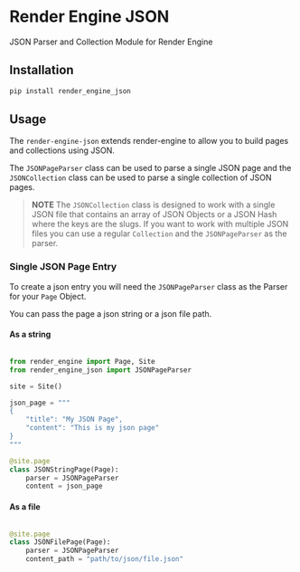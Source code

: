 # Render Engine JSON

JSON Parser and Collection Module for Render Engine

## Installation

```bash
pip install render_engine_json
```

## Usage

The `render-engine-json` extends render-engine to allow you to build pages and collections using JSON. 

The `JSONPageParser` class can be used to parse a single JSON page and the `JSONCollection` class can be used to parse a single collection of JSON pages.

> **NOTE**
> The `JSONCollection` class is designed to work with a single JSON file that contains an array of JSON Objects or a JSON Hash where the keys are the slugs. If you want to work with multiple JSON files you can use a regular `Collection` and the `JSONPageParser` as the parser.

### Single JSON Page Entry

To create a json entry you will need the `JSONPageParser` class as the Parser for your `Page` Object.

You can pass the page a json string or a json file path.

#### As a string

```python

from render_engine import Page, Site
from render_engine_json import JSONPageParser

site = Site()

json_page = """
{
    "title": "My JSON Page",
    "content": "This is my json page"
}
"""

@site.page
class JSONStringPage(Page):
    parser = JSONPageParser
    content = json_page

```

#### As a file

```python

@site.page
class JSONFilePage(Page):
    parser = JSONPageParser
    content_path = "path/to/json/file.json"

```

```


```
